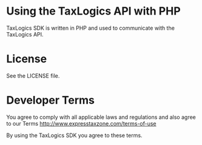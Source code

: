 # Using the TaxLogics API with PHP

TaxLogics SDK is written in PHP and used to communicate with the TaxLogics API.



# License

See the LICENSE file.

# Developer Terms

You agree to comply with all applicable laws and regulations and also agree to our Terms http://www.expresstaxzone.com/terms-of-use

By using the TaxLogics SDK you agree to these terms.
